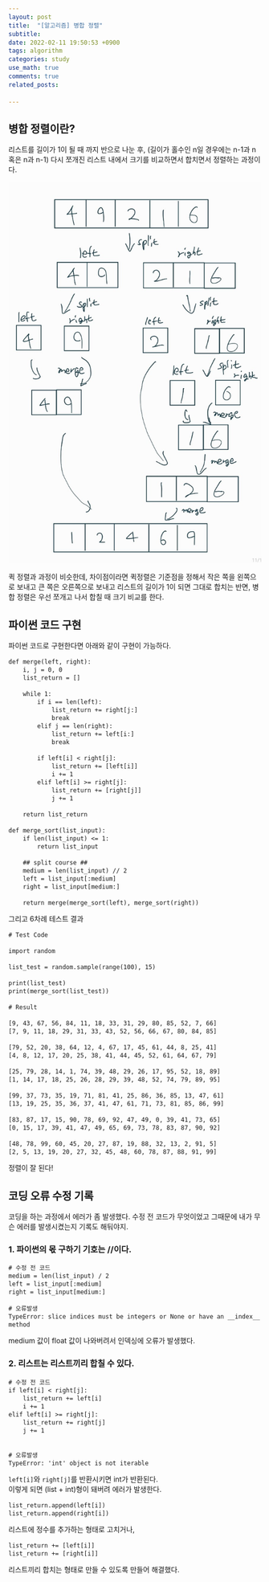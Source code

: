 ```yaml
---
layout: post
title:  "[알고리즘] 병합 정렬"
subtitle:
date: 2022-02-11 19:50:53 +0900
tags: algorithm
categories: study
use_math: true
comments: true
related_posts:

---
```


## 병합 정렬이란?<br/>

리스트를 길이가 1이 될 때 까지 반으로 나눈 후, (길이가 홀수인 n일 경우에는 n-1과 n 혹은 n과 n-1) 다시 쪼개진 리스트 내에서 크기를 비교하면서 합치면서 정렬하는 과정이다.<br/>

![병합정렬과정](https://github.com/WookeyKim95/WookeyKim95.github.io/blob/main/assets/img/study/algorithm/2022-02-11_merge_1.jpg?raw=true)

퀵 정렬과 과정이 비슷한데, 차이점이라면 퀵정렬은 기준점을 정해서 작은 쪽을 왼쪽으로 보내고 큰 쪽은 오른쪽으로 보내고 리스트의 길이가 1이 되면 그대로 합치는 반면, 병합 정렬은 우선 쪼개고 나서 합칠 때 크기 비교를 한다.<br/>

## 파이썬 코드 구현<br/>

파이썬 코드로 구현한다면 아래와 같이 구현이 가능하다.<br/>

```
def merge(left, right):
    i, j = 0, 0
    list_return = []
    
    while 1:
        if i == len(left):
            list_return += right[j:]
            break
        elif j == len(right):
            list_return += left[i:]
            break
        
        if left[i] < right[j]:
            list_return += [left[i]]
            i += 1
        elif left[i] >= right[j]:
            list_return += [right[j]]
            j += 1
            
    return list_return

def merge_sort(list_input):
    if len(list_input) <= 1:
        return list_input
    
    ## split course ##
    medium = len(list_input) // 2
    left = list_input[:medium]
    right = list_input[medium:]
    
    return merge(merge_sort(left), merge_sort(right))
```

그리고 6차례 테스트 결과
```
# Test Code

import random

list_test = random.sample(range(100), 15)

print(list_test)
print(merge_sort(list_test))

# Result

[9, 43, 67, 56, 84, 11, 18, 33, 31, 29, 80, 85, 52, 7, 66]
[7, 9, 11, 18, 29, 31, 33, 43, 52, 56, 66, 67, 80, 84, 85]

[79, 52, 20, 38, 64, 12, 4, 67, 17, 45, 61, 44, 8, 25, 41]
[4, 8, 12, 17, 20, 25, 38, 41, 44, 45, 52, 61, 64, 67, 79]

[25, 79, 28, 14, 1, 74, 39, 48, 29, 26, 17, 95, 52, 18, 89]
[1, 14, 17, 18, 25, 26, 28, 29, 39, 48, 52, 74, 79, 89, 95]

[99, 37, 73, 35, 19, 71, 81, 41, 25, 86, 36, 85, 13, 47, 61]
[13, 19, 25, 35, 36, 37, 41, 47, 61, 71, 73, 81, 85, 86, 99]

[83, 87, 17, 15, 90, 78, 69, 92, 47, 49, 0, 39, 41, 73, 65]
[0, 15, 17, 39, 41, 47, 49, 65, 69, 73, 78, 83, 87, 90, 92]

[48, 78, 99, 60, 45, 20, 27, 87, 19, 88, 32, 13, 2, 91, 5]
[2, 5, 13, 19, 20, 27, 32, 45, 48, 60, 78, 87, 88, 91, 99]
```

정렬이 잘 된다!<br/>


## 코딩 오류 수정 기록<br/>

코딩을 하는 과정에서 에러가 좀 발생했다. 수정 전 코드가 무엇이었고 그때문에 내가 무슨 에러를 발생시켰는지 기록도 해둬야지.<br/>

### 1. 파이썬의 몫 구하기 기호는 //이다. ###
```
# 수정 전 코드
medium = len(list_input) / 2
left = list_input[:medium]
right = list_input[medium:]

# 오류발생
TypeError: slice indices must be integers or None or have an __index__ method
```

medium 값이 float 값이 나와버려서 인덱싱에 오류가 발생했다.<br/>

### 2. 리스트는 리스트끼리 합칠 수 있다. ###
```
# 수정 전 코드
if left[i] < right[j]:
    list_return += left[i]
    i += 1
elif left[i] >= right[j]:
    list_return += right[j]
    j += 1


# 오류발생
TypeError: 'int' object is not iterable
```
`left[i]`와 `right[j]`를 반환시키면 int가 반환된다.<br/>
이렇게 되면 (list + int)형이 돼버려 에러가 발생한다.<br/>

```
list_return.append(left[i])
list_return.append(right[i])
```
리스트에 정수를 추가하는 형태로 고치거나,

```
list_return += [left[i]]
list_return += [right[i]]
```
리스트끼리 합치는 형태로 만들 수 있도록 만들어 해결했다.<br/>

